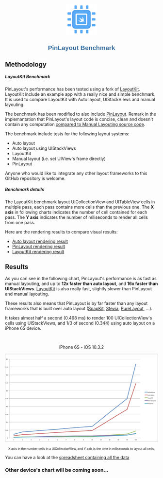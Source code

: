 <p align="center">
	<img src="pinlayout-logo-small.png" alt="PinLayout Performance" width=100/>
</p>

<h1 align="center" style="color: #376C9D; font-family: Arial Black, Gadget, sans-serif; font-size: 1.5em">PinLayout Benchmark</h1>

## Methodology

##### LayoutKit Benchmark
PinLayout's performance has been tested using a fork of [LayoutKit](https://github.com/mirego/LayoutKit). LayoutKit include an example app with a really nice and simple benchmark. It is used to compare LayoutKit with Auto layout, UIStackViews and manual layouting. 

The benchmark has been modified to also include [PinLayout](https://github.com/mirego/LayoutKit/blob/master/LayoutKitSampleApp/Benchmarks/FeedItemPinLayoutView.swift). Remark in the implemantation that PinLayout's layout code is concise, clean and doesn't contain any computation [compared to Manual Layouting source code](Benchmark-PinLayout-SourceCode.md).

The benchmark include tests for the following layout systems:

* Auto layout
* Auto layout using UIStackViews
* LayoutKit
* Manual layout (i.e. set UIView's frame directly)
* PinLayout

Anyone who would like to integrate any other layout frameworks to this GitHub repository is welcome.

##### Benchmark details
The LayoutKit benchmark layout UICollectionView and UITableView cells in multiple pass, each pass contains more cells than the previous one. The **X axis** in following charts indicates the number of cell contained for each pass. The **Y axis** indicates the number of miliseconds to render all cells from one pass.

Here are the rendering results to compare visual results:
 
* [Auto layout rendering result](Benchmark/Benchmark-Autolayout.png)
* [PinLayout rendering result](Benchmark/Benchmark-PinLayout.png)
* [LayoutKit rendering result](Benchmark/Benchmark-LayoutKit.png)

## Results

As you can see in the following chart, PinLayout's performance is as fast as manual layouting, and up to **12x faster than auto layout**, and **16x faster than UIStackViews**. [LayoutKit](https://github.com/linkedin/LayoutKit) is also really fast, slightly slower than PinLayout and manual layouting.

These results also means that PinLayout is by far faster than any layout frameworks that is built over auto layout ([SnapKit](https://github.com/SnapKit/SnapKit), [Stevia](https://github.com/freshOS/Stevia), [PureLayout](https://github.com/PureLayout/PureLayout), ...). 

It takes almost half a second (0.468 ms) to render 100 UICollectionView's cells using UIStackViews, and 1/3 of second (0.344) using auto layout on a iPhone 6S device.

<br>

<p align="center">iPhone 6S - iOS 10.3.2</p>
<p align="center">
  <a href=""><img src="Benchmark/Chart-iPhone6S.png" alt="PinLayout Performance"/></a>
<p align="center" style="font-size:10px;">X axis in the number cells in a UICollectionView, and Y axis is the time in miliseconds to layout all cells.</p>
</p> 

You can have a look at the [spreadsheet containing all the data](Benchmark/Benchmark-iPhone6S.xlsx)

### Other device's chart will be coming soon...
